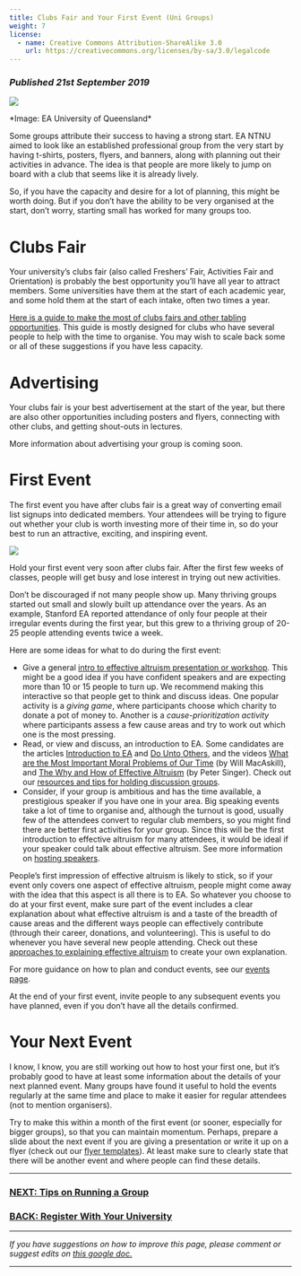 ```yaml
---
title: Clubs Fair and Your First Event (Uni Groups)
weight: 7
license:
  - name: Creative Commons Attribution-ShareAlike 3.0
    url: https://creativecommons.org/licenses/by-sa/3.0/legalcode
---
```

### *Published 21st September 2019*

<p class="large_image_wrapper">
<img src="/img/startuq.jpg" />
</p>
*Image: EA University of Queensland*

Some groups attribute their success to having a strong start. EA NTNU aimed to look like an established professional group from the very start by having t-shirts, posters, flyers, and banners, along with planning out their activities in advance. The idea is that people are more likely to jump on board with a club that seems like it is already lively. 

So, if you have the capacity and desire for a lot of planning, this might be worth doing. But if you don’t have the ability to be very organised at the start, don’t worry, starting small has worked for many groups too. 

# Clubs Fair

Your university’s clubs fair (also called Freshers’ Fair, Activities Fair and Orientation) is probably the best opportunity you’ll have all year to attract members. Some universities have them at the start of each academic year, and some hold them at the start of each intake, often two times a year. 

<a target="_blank_" href="/events/clubs-fair/">Here is a guide to make the most of clubs fairs and other tabling opportunities</a>. This guide is mostly designed for clubs who have several people to help with the time to organise. You may wish to scale back some or all of these suggestions if you have less capacity. 

# Advertising

Your clubs fair is your best advertisement at the start of the year, but there are also other opportunities including posters and flyers, connecting with other clubs, and getting shout-outs in lectures. 

More information about advertising your group is coming soon. 

# First Event

The first event you have after clubs fair is a great way of converting email list signups into dedicated members. Your attendees will be trying to figure out whether your club is worth investing more of their time in, so do your best to run an attractive, exciting, and inspiring event.

<img src="clubs_fair_table.jpg"/>

Hold your first event very soon after clubs fair. After the first few weeks of classes, people will get busy and lose interest in trying out new activities. 

Don’t be discouraged if not many people show up. Many thriving groups started out small and slowly built up attendance over the years. As an example, Stanford EA reported attendance of only four people at their irregular events during the first year, but this grew to a thriving group of 20-25 people attending events twice a week. 

Here are some ideas for what to do during the first event:

* Give a general <a target="_blank" href="/events/intro/">intro to effective altruism presentation or workshop</a>. This might be a good idea if you have confident speakers and are expecting more than 10 or 15 people to turn up. We recommend making this interactive so that people get to think and discuss ideas. One popular activity is a *giving game*, where participants choose which charity to donate a pot of money to. Another is a *cause-prioritization activity* where participants assess a few cause areas and try to work out which one is the most pressing.
* Read, or view and discuss, an introduction to EA. Some candidates are the articles <a target="_blank" href="https://www.effectivealtruism.org/articles/introduction-to-effective-altruism/">Introduction to EA</a> and <a target="_blank" href="https://www.effectivealtruism.org/articles/efficient-charity-do-unto-others/">Do Unto Others</a>, and the videos <a target="_blank" href="https://www.ted.com/talks/will_macaskill_how_can_we_do_the_most_good_for_the_world/up-next?language=en">What are the Most Important Moral Problems of Our Time</a> (by Will MacAskill), and <a target="_blank" href="https://www.ted.com/talks/peter_singer_the_why_and_how_of_effective_altruism/up-next?language=en">The Why and How of Effective Altruism</a> (by Peter Singer). Check out our <a target="_blank" href="/events/discussions/">resources and tips for holding discussion groups</a>.
* Consider, if your group is ambitious and has the time available, a prestigious speaker if you have one in your area. Big speaking events take a lot of time to organise and, although the turnout is good, usually few of the attendees convert to regular club members, so you might find there are better first activities for your group. Since this will be the first introduction to effective altruism for many attendees, it would be ideal if your speaker could talk about effective altruism. See more information on <a target="_blank" href="/events/speaker/">hosting speakers</a>. 

People’s first impression of effective altruism is likely to stick, so if your event only covers one aspect of effective altruism, people might come away with the idea that this aspect is all there is to EA. So whatever you choose to do at your first event, make sure part of the event includes a clear explanation about what effective altruism is and a taste of the breadth of cause areas and the different ways people can effectively contribute (through their career, donations, and volunteering). This is useful to do whenever you have several new people attending. Check out these <a target="_blank" href="/learn/articles/what-to-say/">approaches to explaining effective altruism</a> to create your own explanation. 

For more guidance on how to plan and conduct events, see our <a target="_blank" href="/events/">events page</a>. 

At the end of your first event, invite people to any subsequent events you have planned, even if you don’t have all the details confirmed. 

# Your Next Event

I know, I know, you are still working out how to host your first one, but it’s probably good to have at least some information about the details of your next planned event. Many groups have found it useful to hold the events regularly at the same time and place to make it easier for regular attendees (not to mention organisers).  

Try to make this within a month of the first event (or sooner, especially for bigger groups), so that you can maintain momentum. Perhaps, prepare a slide about the next event if you are giving a presentation or write it up on a flyer (check out our <a target=
"_blank" href="/graphics/editable-graphics/">flyer templates</a>). At least make sure to clearly state that there will be another event and where people can find these details. 

<hr>

### [NEXT: Tips on Running a Group](/tips/)

### [BACK: Register With Your University](/start/register-uni/)

<hr>

*If you have suggestions on how to improve this page, please comment or suggest edits on* <a target="_blank" href="https://docs.google.com/document/d/1NGQtCfF2pghekDL3jZxLsCiWZjMASvOAzmuMGhGVTbo/edit?usp=sharing">*this google doc.*</a>

<hr>